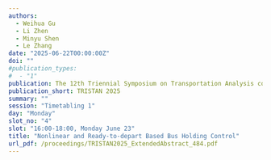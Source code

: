 ```yaml
---
authors:
  - Weihua Gu
  - Li Zhen
  - Minyu Shen
  - Le Zhang
date: "2025-06-22T00:00:00Z"
doi: ""
#publication_types:
#  - "1"
publication: The 12th Triennial Symposium on Transportation Analysis conference
publication_short: TRISTAN 2025
summary: ""
session: "Timetabling 1"
day: "Monday"
slot_no: "4"
slot: "16:00-18:00, Monday June 23"
title: "Nonlinear and Ready-to-depart Based Bus Holding Control"
url_pdf: /proceedings/TRISTAN2025_ExtendedAbstract_484.pdf
---
```


